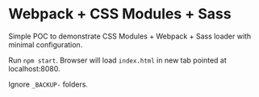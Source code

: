 # Webpack + CSS Modules + Sass
Simple POC to demonstrate CSS Modules + Webpack + Sass loader with minimal configuration.

Run `npm start`.
Browser will load `index.html` in new tab pointed at localhost:8080.

Ignore `_BACKUP-` folders.
